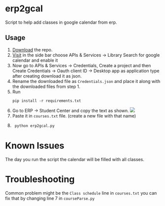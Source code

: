 # erp2gcal

Script to help add classes in google calendar from erp.

## Usage

1. [Download](https://github.com/pnicto/erp2gcal/archive/refs/heads/master.zip) the repo.
2. [Visit](https://console.cloud.google.com/) in the side bar choose APIs & Services -> Library Search for google calendar and enable it
3. Now go to APIs & Services -> Credentials, Create a project and then Create Credentials -> Oauth client ID -> Desktop app as application type after creating download it as json.
4. Rename the downloaded file as `Credentials.json` and place it along with the downloaded files from step 1.
5. Run
   ```
   pip install -r requirements.txt
   ```
6. Go to ERP -> Student Center and copy the text as shown. ![](https://media.discordapp.net/attachments/786594878418583562/952232294544986172/unknown.png)
7. Paste it in `courses.txt` file. (create a new file with that name)
8. ```py
    python erp2gcal.py
   ```
# Known Issues

The day you run the script the calendar will be filled with all classes.

# Troubleshooting

Common problem might be the `Class schedule` line in `courses.txt` you can fix that by changing line 7 in `courseParse.py`